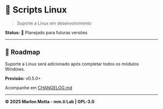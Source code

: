 # 🐧 Scripts Linux

> Suporte a Linux em desenvolvimento

**Status:** 📅 Planejado para futuras versões

---

## 🚀 Roadmap

Suporte a Linux será adicionado após completar todos os módulos Windows.

**Previsão:** v0.5.0+

Acompanhe em [CHANGELOG.md](../CHANGELOG.md)

---

**© 2025 Marlon Motta - mm.ti Lab | GPL-3.0**

